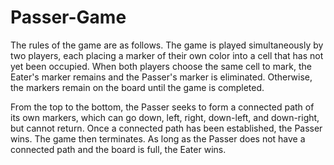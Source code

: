 # Passer-Game

The rules of the game are as follows. The game is played simultaneously by two players, each placing a marker of their own color into a cell that has not yet been occupied. When both players choose the same cell to mark, the Eater's marker remains and the Passer's marker is eliminated. Otherwise, the markers remain on the board until the game is completed.
   
From the top to the bottom, the Passer seeks to form a connected
path of its own markers, which can go down, left, right, down-left, and down-right, but
cannot return. Once a connected path has been established, the Passer wins. The game
then terminates. As long as the Passer does not have a connected path and the board is
full, the Eater wins.
